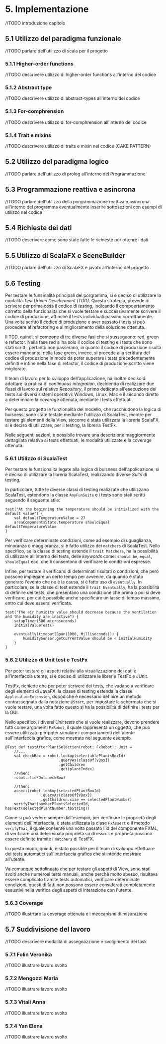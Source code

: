 # 5. Implementazione
//TODO introduzione capitolo

## 5.1 Utilizzo del paradigma funzionale
//TODO parlare dell'utilizzo di scala per il progetto

### 5.1.1 Higher-order functions
//TODO descrivere utilizzo di higher-order functions all'interno del codice

### 5.1.2 Abstract type
//TODO descrivere utilizzo di abstract-types all'interno del codice

### 5.1.3 For-comphrension
//TODO descrivere utilizzo di for-comphrension all'interno del codice

### 5.1.4 Trait e mixins
//TODO descrivere utilizzo di traits e mixin nel codice (CAKE PATTERN)

## 5.2 Utilizzo del paradigma logico
//TODO parlare dell'utilizzo di prolog all'interno del Programmazione

## 5.3 Programmazione reattiva e asincrona
//TODO parlare dell'utilizzo della porgrammazione reattiva e asincrona all'interno del programma eventualmente inserire sottosezioni con esempi di utilizzo nel codice

## 5.4 Richieste dei dati
//TODO descrivere come sono state fatte le richieste per ottenre i dati

## 5.5 Utilizzo di ScalaFX e SceneBuilder
//TODO parlare dell'utilizzo di ScalaFX e javafx all'interno del progetto

## 5.6 Testing
Per testare le funzinalità principali del porgramma, si è deciso di utilizzare la modalità _Test Driven Development (TDD)_. Questa strategia, prevede di scrivere per prima cosa il codice di _testing_, indicando il compoertamento corretto della funzionalità che si vuole testare e successivamente scrivere il codice di produzione, affinchè il tests individuati passino correttamente. Una volta scritto il codice di produzione e aver passato i tests si può procedere al refactoring e al miglioramento della soluzione ottenuta. 

Il TDD, quindi, si compone di tre diverse fasi che si susseguono: red, green e refactor. Nella fase red si ha solo il codice di testing e i tests che sono stati scritti, pertanto non passerano, in quanto il codice di produzione risulta essere mancante, nella fase green, invece, si procede alla scrittura del codice di produzione in modo da poter superare i tests precedentemente definiti e infine nella fase di refactor, il codice di produzione scritto viene migliorato.

Il team di lavoro per lo sviluppo dell'applicazione, ha inoltre deciso di adottare la pratica di _continuous integration_, decidendo di realizzare due flussi di lavoro sul relativo _Repository_, il primo dedicato all'esecuzione dei tests sui diversi sistemi operativi: Windows, Linux, Mac e il secondo diretto a deterimnare la _coverage_ ottenuta, mediante i tests effettuati.

Per questo progetto le funzionalità del modello, che racchiudono la logica di buisness, sono state testate mediante l'utilizzo di ScalaTest, mentre per testare gli elementi della View, siccome è stata utilizzata la libreria ScalaFX, si è deciso di utilizzare, per il testing, la libreria TestFx.

Nelle seguenti sezioni, è possibile trovare una descrizione maggiormente dettagliata relativa ai tests effettuati, le modalità utilizzate e la coverage ottenuta.

### 5.6.1 Utilizzo di ScalaTest
Per testare le funzionalità legate alla logica di buisness dell'applicazione, si è deciso di utilizzare la libreria ScalaTest, realizzando diverse _Suits_ di testing.

In particolare, tutte le diverse classi di testing realizzate che utilizzano ScalaTest, estendono la classe `AnyFunSuite` e i tests sono stati scritti seguendo il seguente stile:

    test("At the beginning the temperature should be initialized with the default value") {
        val defaultTemperatureValue = 27
        areaComponentsState.temperature shouldEqual defaultTemperatureValue
    }

Per verificare determinate condizioni, come ad esempio di uguaglianza, minoranza o maggioranza, si è fatto utilizzo dei `matchers` di ScalaTest. Nello specifico, se la classe di testing estende il `trait Matchers`, ha la possibilità di utilizzare all'interno dei tests, delle _keywords_ come: `should be`, `equal`, `shouldEqual` ecc. che li consentono di verificare le condizioni espresse. 

Infine, per testare il verificarsi di determinati risultati o condizioni, che però possono impiegare un certo tempo per avvenire, da quando è stato generato l'evento che ne è la causa, si è fatto uso di `eventually`. In particolare, se la classe di test estende il `trait Eventually`, ha la possibilità di definire dei tests, che presentano una condizione che prima o poi si deve verificare, per cui è possibile anche specificare un lasso di tempo massimo, entro cui deve essersi verificata.

    test("The air humidity value should decrease because the ventilation and the humidity are inactive") {
        setupTimer(500 microseconds)
        initialValueTest()

        eventually(timeout(Span(1000, Milliseconds))) {
            humiditySensor.getCurrentValue should be < initialHumidity
        }
    }

### 5.6.2 Utilizzo di Unit test e TestFx
Per poter testare gli aspetti relativi alla visualizzazione dei dati e all'interfaccia utente, si è deciso di utilizzare le librerie TestFx e JUnit.

TestFx, richiede che per poter scrivere dei tests, che vadano a verificare degli elementi di JavaFX, la classe di testing estenda la classe `ApplicationExtension`, dopodiché è necessario definire un metodo contrassegnato dalla notazione `@Start`, per impostare la schermata che si vuole testare, una volta fatto questo si ha la possibilità di definire i tests per la GUI.

Nello specifico, i diversi _Unit tests_ che si vuole realizzare, devono prendere tutti come argomenti `FxRobot`, il quale rappresenta un oggetto, che può essere utilizzato per poter simulare i comportamenti dell'utente sull'interfaccia grafica, come mostrato nel seguente esempio.

    @Test def testAfterPlantSelection(robot: FxRobot): Unit =
        //...
        val checkBox = robot.lookup(selectablePlantsBoxId)
                            .queryAs(classOf[VBox])
                            .getChildren
                            .get(plantIndex)
        //when:
        robot.clickOn(checkBox)

        //then:
        assert(robot.lookup(selectedPlantBoxId)
                    .queryAs(classOf[VBox])
                    .getChildren.size == selectedPlantNumber)
        verifyThat(numberPlantsSelectedId, hasText(selectedPlantNumber.toString))

Come si può vedere sempre dall'esempio, per verificare le proprietà degli elementi dell'interfaccia, è stata utilizzata la clase `FxAssert` e il metodo `verifyThat`, il quale consente una volta passato l'id del componente FXML, di verificare una determinata proprietà su di esso. Le proprietà possono essere definite tramite i `matchers` di TestFX.

In questo modo, quindi, è stato possible per il team di sviluppo effettuare dei tests automatici sull'interfaccia grafica che si intende mostrare all'utente. 

Va comunque sottolineato che per testare gli aspetti di View, sono stati svolti anche numerosi tests manuali, anche perchè molto spesso, risultava essere complicato tramite tests automatici, verificare determinate condizioni, questi di fatti non possono essere considerati completamente esaustivi nella verifica degli aspetti di interazione con l'utente.

### 5.6.3 Coverage
//TODO illustrtare la coverage ottenuta e i meccanismi di misurazione

## 5.7 Suddivisione del lavoro
//TODO descrivere modalità di assegnazzione e svolgimento dei task

### 5.7.1 Folin Veronika
//TODO illustrare lavoro svolto

### 5.7.2 Mengozzi Maria
//TODO illustrare lavoro svolto

### 5.7.3 Vitali Anna 
//TODO illustrare lavoro svolto

### 5.7.4 Yan Elena
//TODO illustrare lavoro svolto
